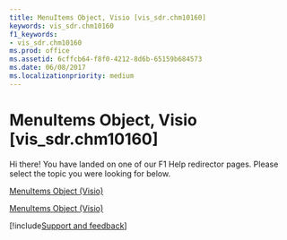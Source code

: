 ```yaml
---
title: MenuItems Object, Visio [vis_sdr.chm10160]
keywords: vis_sdr.chm10160
f1_keywords:
- vis_sdr.chm10160
ms.prod: office
ms.assetid: 6cffcb64-f8f0-4212-8d6b-65159b684573
ms.date: 06/08/2017
ms.localizationpriority: medium
---
```



# MenuItems Object, Visio [vis_sdr.chm10160]

Hi there! You have landed on one of our F1 Help redirector pages. Please select the topic you were looking for below.

[MenuItems Object (Visio)](https://msdn.microsoft.com/library/5f007f6a-2ab3-5b16-7779-2d2c27f8ecca.aspx)

[MenuItems Object (Visio)](https://msdn.microsoft.com/library/7799eff9-5432-9c44-2e74-345479eef5b6%28Office.15%29.aspx)

[!include[Support and feedback](~/includes/feedback-boilerplate.md)]